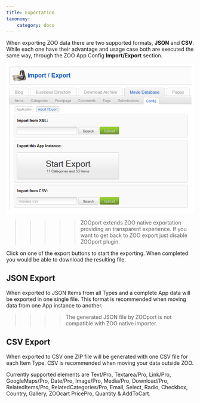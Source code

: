 ```yaml
---
title: Exportation
taxonomy:
    category: docs
---
```


When exporting ZOO data there are two supported formats, **JSON** and **CSV**. While each one have their advantage and usage case both are executed the same way, through the ZOO App Config **Import/Export** section.

![ZOO Export](../export-import.png)

>>>>> ZOOport extends ZOO native exportation providing an transparent experience. If you want to get back to ZOO export just disable ZOOport plugin.

Click on one of the export buttons to start the exporting. When completed you would be able to download the resulting file.

## JSON Export

When exported to JSON Items from all Types and a complete App data will be exported in one single file. This format is recommended when moving data from one App instance to another.

>>>> The generated JSON file by ZOOport is not compatible with ZOO native importer.

## CSV Export

When exported to CSV one ZIP file will be generated with one CSV file for each Item Type. CSV is recommended when moving your data outside ZOO.

Currently supported elements are Text/Pro, Textarea/Pro, Link/Pro, GoogleMaps/Pro, Date/Pro, Image/Pro, Media/Pro, Download/Pro, RelatedItems/Pro, RelatedCategories/Pro, Email, Select, Radio, Checkbox, Country, Gallery, ZOOcart PricePro, Quantity & AddToCart.
